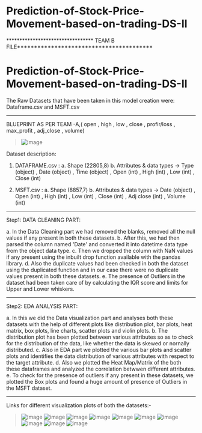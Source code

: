 # Prediction-of-Stock-Price-Movement-based-on-trading-DS-II

********************************* TEAM B FILE****************************************
# Prediction-of-Stock-Price-Movement-based-on-trading-DS-II
The Raw Datasets that have been taken in this model creation were: Dataframe.csv and MSFT.csv
**********************************************************
BLUEPRINT AS PER TEAM -A,( open , high , low , close , profir/loss , max_profit , adj_close , volume)

>![image](https://drive.google.com/file/d/1EKsSTDsjaFSXlVAWIhmnH4Z893z9xj54/view?usp=sharing)

Dataset description:

1. DATAFRAME.csv : 
a. Shape (22805,8)
b. Attributes & data types -> Type (object) , Date (object) , Time (object) , Open (int) , High (int) , Low (int) , Close (int)

2. MSFT.csv :
a. Shape (8857,7)
b. Attributes & data types -> Date (object) , Open (int) , High (int) , Low (int) , Close (int) , Adj close (int) , Volume (int)
**********************************************************
Step1: DATA CLEANING PART:

a. In the Data Cleaning part we had removed the blanks, removed all the null values if any present in both these datasets. 
b. After this, we had then parsed the column named 'Date' and converted it into datetime data type from the object data type.
c. Then we dropped the column with NaN values if any present using the inbuilt drop function available with the pandas library. 
d. Also the duplicate values had been checked in both the dataset using the duplicated function and in our case there were no duplicate values present in both these datasets. 
e. The presence of Outliers in the dataset had been taken care of by calculating the IQR score and limits for Upper and Lower whiskers.
***********************************************************
Step2: EDA ANALYSIS PART:

a. In this we did the Data visualization part and analyses both these datasets with the help of different plots like distribution plot, bar plots, heat matrix, box plots, line charts, scatter plots and violin plots. 
b. The distribution plot has been plotted between various attributes so as to check for the distribution of the data, like whether the data is skewed or nornally distributed. 
c. Also in EDA part we plotted the various bar plots and scatter plots and identifies the data distribution of various attributes with respect to the target attribute. 
d. Also we plotted the Heat Map/Matrix of the both these dataframes and analyzed the correlation betwwen different attributes. 
e. To check for the presence of outliers if any present in these datasets, we plotted the Box plots and found a huge amount of presence of Outliers in the MSFT dataset.
*************************************************************
Links for different visualization plots of both the datasets:-

>![image](https://drive.google.com/file/d/17hWWCpYWR_LACdEGJVyvqg143FEt-2P9/view?usp=sharing)
>![image](https://drive.google.com/file/d/1FOM5jAHL0S6SDAPE-0dgwK-TmErLw6ec/view?usp=sharing)
>![image](https://drive.google.com/file/d/1bmOqztLi9Ngkn2B6RMoLksQc_7-PYJhZ/view?usp=sharing)
>![image](https://drive.google.com/file/d/1iy0rFdobtGX01jJ-8igFarAxHAh5-HYK/view?usp=sharing)
>![image](https://drive.google.com/file/d/1FAZ9AdTPfGS5owWhAOONBN6kaIrcdpB3/view?usp=sharing)
>![image](https://drive.google.com/file/d/1KIpoBPt4jcPJs1cYt6dC8CTLtAhERVYX/view?usp=sharing)
>![image](https://drive.google.com/file/d/1NPOOevN9xmTRkQT92kqu5llhfG8fOM4H/view?usp=sharing)
>![image](https://drive.google.com/file/d/1tQaD4rfsNgleb8HiDXcWacapIaPQ6bG2/view?usp=sharing)
>![image](https://drive.google.com/file/d/1aIG0abaAkU1qFaNmL9RCj9d39vYeWZEY/view?usp=sharing)
>![image](https://drive.google.com/file/d/1UeyWkEBp31aWCjKrdZXmxFDlhpKDYbr2/view?usp=sharing)

